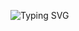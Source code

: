 ![Typing SVG](https://readme-typing-svg.demolab.com?font=Fira+Code&size=14&duration=2000&pause=1000&color=0000FF&background=FFFFFF00&width=435&lines=Muhamad+Triyadi;Welcome+to+My+Profile!+👋)
